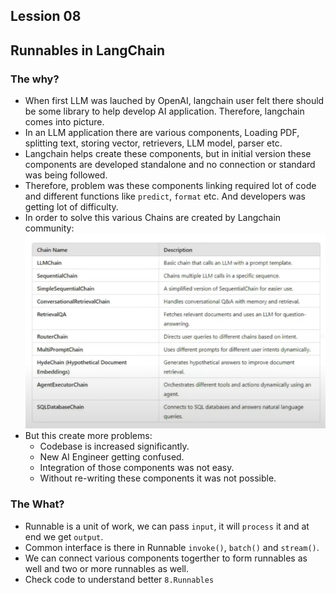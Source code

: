 ## Lession 08

## Runnables in LangChain

### The why?
- When first LLM was lauched by OpenAI, langchain user felt there should be some library to help develop AI application. Therefore, langchain comes into picture.
- In an LLM application there are various components, Loading PDF, splitting text, storing vector, retrievers, LLM model, parser etc.
- Langchain helps create these components, but in initial version these components are developed standalone and no connection or standard was being followed. 
- Therefore, problem was these components linking required lot of code and different functions like `predict`, `format` etc. And developers was getting lot of difficulty. 
- In order to solve this various Chains are created by Langchain community:
![alt text](images/image_08_01.png)
- But this create more problems:
    - Codebase is increased significantly. 
    - New AI Engineer getting confused. 
    - Integration of those components was not easy. 
    - Without re-writing these components it was not possible.

### The What?
- Runnable is a unit of work, we can pass `input`, it will `process` it and at end we get `output`.
- Common interface is there in Runnable `invoke()`, `batch()` and `stream()`.
- We can connect various components togerther to form runnables as well and two or more runnables as well.
- Check code to understand better `8.Runnables`